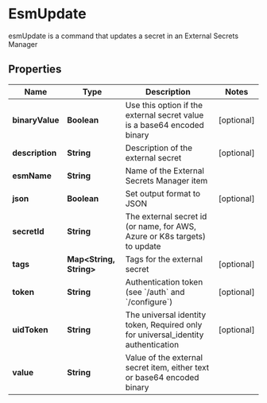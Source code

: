 

# EsmUpdate

esmUpdate is a command that updates a secret in an External Secrets Manager

## Properties

| Name | Type | Description | Notes |
|------------ | ------------- | ------------- | -------------|
|**binaryValue** | **Boolean** | Use this option if the external secret value is a base64 encoded binary |  [optional] |
|**description** | **String** | Description of the external secret |  [optional] |
|**esmName** | **String** | Name of the External Secrets Manager item |  |
|**json** | **Boolean** | Set output format to JSON |  [optional] |
|**secretId** | **String** | The external secret id (or name, for AWS, Azure or K8s targets) to update |  |
|**tags** | **Map&lt;String, String&gt;** | Tags for the external secret |  [optional] |
|**token** | **String** | Authentication token (see &#x60;/auth&#x60; and &#x60;/configure&#x60;) |  [optional] |
|**uidToken** | **String** | The universal identity token, Required only for universal_identity authentication |  [optional] |
|**value** | **String** | Value of the external secret item, either text or base64 encoded binary |  |



